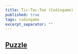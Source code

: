 ```yaml
---
title: Tic-Tac-Toe (Codingame)
published: true
tags: codingame
excerpt_separator: ""
---
```

## [Puzzle](https://www.codingame.com/ide/puzzle/tic-tac-toe)
